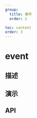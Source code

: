 ```yaml
---
group:
  title: 事件
  order: 2

toc: content
order: 3
---
```



# event

## 描述

## 演示
  <code src="./eventDemo"></code>

## API